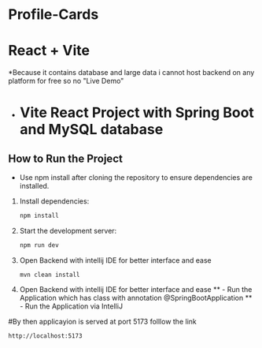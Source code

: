 # Profile-Cards

# React + Vite
*Because it contains database and large data i cannot host backend on any platform for free so no "Live Demo"
- # Vite React Project with Spring Boot and MySQL database

## How to Run the Project
* Use npm install after cloning the repository to ensure dependencies are installed.

1. Install dependencies:
   ```bash
   npm install

2. Start the development server:
   ```bash
   npm run dev

3. Open Backend with intellij IDE for better interface and ease 
   ```
   mvn clean install

4. Open Backend with intellij IDE for better interface and ease 
  ** - Run the Application which has class with annotation @SpringBootApplication
  ** - Run the Application via IntelliJ
   
#By then  applicayion is served at port 5173 
folllow the link 
   ```
   http://localhost:5173
   
   

